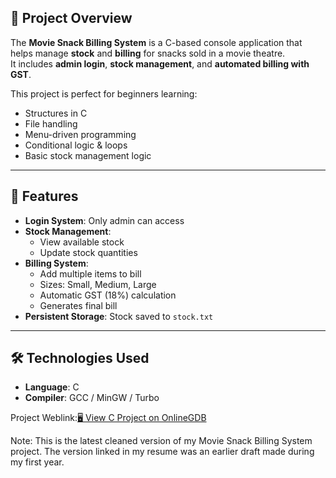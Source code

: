 ## 📌 Project Overview
The **Movie Snack Billing System** is a C-based console application that helps manage **stock** and **billing** for snacks sold in a movie theatre.  
It includes **admin login**, **stock management**, and **automated billing with GST**.

This project is perfect for beginners learning:
- Structures in C
- File handling
- Menu-driven programming
- Conditional logic & loops
- Basic stock management logic

---

## 🎯 Features
- **Login System**: Only admin can access
- **Stock Management**:
  - View available stock
  - Update stock quantities
- **Billing System**:
  - Add multiple items to bill
  - Sizes: Small, Medium, Large
  - Automatic GST (18%) calculation
  - Generates final bill
- **Persistent Storage**: Stock saved to `stock.txt`

---

## 🛠 Technologies Used
- **Language**: C
- **Compiler**: GCC / MinGW / Turbo



Project Weblink:[🖥️ View C Project on OnlineGDB](https://www.onlinegdb.com/edit/vzEl1Ua4L)

Note: This is the latest cleaned version of my Movie Snack Billing System project. The version linked in my resume was an earlier draft made during my first year.

